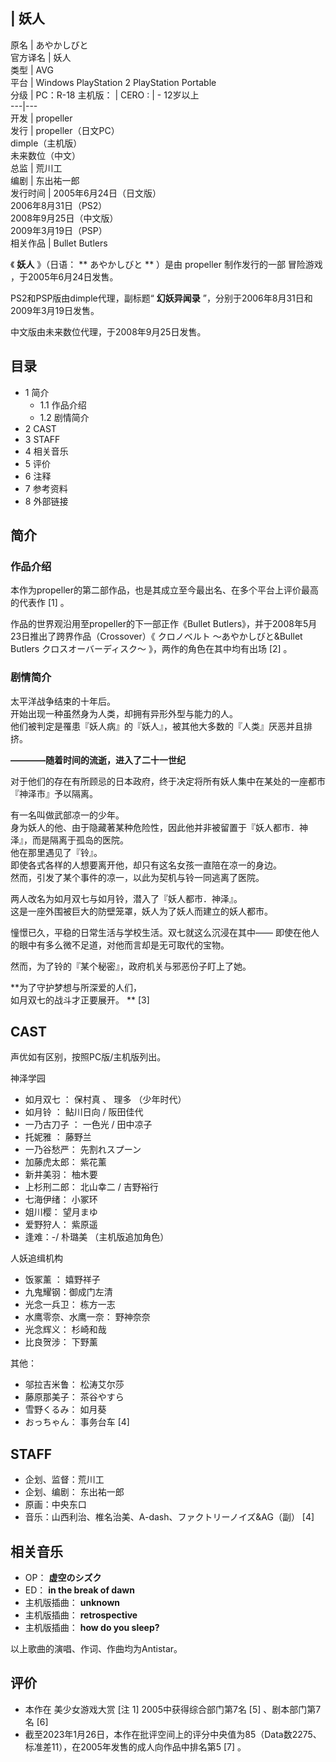 |  妖人  
---  
原名  |  あやかしびと   
官方译名  |  妖人   
类型  |  AVG   
平台  |  Windows  PlayStation 2  PlayStation Portable   
分级  |  PC：R-18  主机版：  |  CERO  :  |  \- 12岁以上   
---|---  
开发  |  propeller   
发行  |  propeller（日文PC）   
dimple（主机版）  
未来数位（中文）  
总监  |  荒川工   
编剧  |  东出祐一郎   
发行时间  |  2005年6月24日（日文版）   
2006年8月31日（PS2）  
2008年9月25日（中文版）  
2009年3月19日（PSP）  
相关作品  |  Bullet Butlers   
  
《 **妖人** 》（日语： ** あやかしびと  ** ）是由  propeller  制作发行的一部  冒险游戏  ，于2005年6月24日发售。

PS2和PSP版由dimple代理，副标题“ **幻妖异闻录** ”，分别于2006年8月31日和2009年3月19日发售。

中文版由未来数位代理，于2008年9月25日发售。

##  目录

  * 1  简介 
    * 1.1  作品介绍 
    * 1.2  剧情简介 
  * 2  CAST 
  * 3  STAFF 
  * 4  相关音乐 
  * 5  评价 
  * 6  注释 
  * 7  参考资料 
  * 8  外部链接 

##  简介

###  作品介绍

本作为propeller的第二部作品，也是其成立至今最出名、在多个平台上评价最高的代表作  [1]  。

作品的世界观沿用至propeller的下一部正作《Bullet Butlers》，并于2008年5月23日推出了跨界作品（Crossover）《
クロノベルト ～あやかしびと&Bullet Butlers クロスオーバーディスク～  》，两作的角色在其中均有出场  [2]  。

###  剧情简介

太平洋战争结束的十年后。  
开始出现一种虽然身为人类，却拥有异形外型与能力的人。  
他们被判定是罹患『妖人病』的『妖人』，被其他大多数的『人类』厌恶并且排挤。

**————随着时间的流逝，进入了二十一世纪**

对于他们的存在有所顾忌的日本政府，终于决定将所有妖人集中在某处的一座都市『神泽市』予以隔离。

有一名叫做武部凉一的少年。  
身为妖人的他、由于隐藏著某种危险性，因此他并非被留置于『妖人都市．神泽』，而是隔离于孤岛的医院。  
他在那里遇见了『铃』。  
即使各式各样的人想要离开他，却只有这名女孩一直陪在凉一的身边。  
然而，引发了某个事件的凉一，以此为契机与铃一同逃离了医院。

两人改名为如月双七与如月铃，潜入了『妖人都市．神泽』。  
这是一座外围被巨大的防壁笼罩，妖人为了妖人而建立的妖人都市。

憧憬已久，平稳的日常生活与学校生活。双七就这么沉浸在其中—— 即使在他人的眼中有多么微不足道，对他而言却是无可取代的宝物。

然而，为了铃的『某个秘密』，政府机关与邪恶份子盯上了她。

**为了守护梦想与所深爱的人们，  
如月双七的战斗才正要展开。 ** [3]

##  CAST

声优如有区别，按照PC版/主机版列出。

神泽学园

  * 如月双七  ：  保村真  、  理多  （少年时代） 
  * 如月铃  ：  鲇川日向  /  阪田佳代 
  * 一乃古刀子  ：  一色光  /  田中凉子 
  * 托妮雅  ：  藤野兰 
  * 一乃谷愁严：  先割れスプーン 
  * 加藤虎太郎：  紫花薰 
  * 新井美羽：  柚木要 
  * 上杉刑二郎：  北山幸二  /  吉野裕行 
  * 七海伊绪：  小冢环 
  * 姐川樱：  望月まゆ 
  * 爱野狩人：  紫原遥 
  * 逢难：-/  朴璐美  （主机版追加角色） 

人妖追缉机构

  * 饭冢薰  ：  嬉野祥子 
  * 九鬼耀钢：御成门左清 
  * 光念一兵卫：  栋方一志 
  * 水鹰零奈、水鹰一奈：  野神奈奈 
  * 光念辉义：  杉崎和哉 
  * 比良贺涉：  下野薰 

其他：

  * 邬拉吉米鲁：  松涛艾尔莎 
  * 藤原那美子：  茶谷やすら 
  * 雪野くるみ：  如月葵 
  * おっちゃん：  事务台车  [4] 

##  STAFF

  * 企划、监督：荒川工 
  * 企划、编剧：  东出祐一郎 
  * 原画：中央东口 
  * 音乐：山西利治、椎名治美、A-dash、ファクトリーノイズ&AG（副）  [4] 

##  相关音乐

  * OP： **虚空のシズク**
  * ED： **in the break of dawn**
  * 主机版插曲： **unknown**
  * 主机版插曲： **retrospective**
  * 主机版插曲： **how do you sleep?**

以上歌曲的演唱、作词、作曲均为Antistar。

##  评价

  * 本作在  美少女游戏大赏  [注 1]  2005中获得综合部门第7名  [5]  、剧本部门第7名  [6] 
  * 截至2023年1月26日，本作在批评空间上的评分中央值为85（Data数2275、标准差11），在2005年发售的成人向作品中排名第5  [7]  。 